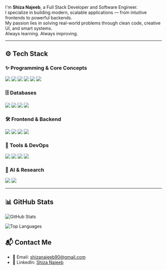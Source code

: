 I'm **Shiza Najeeb**, a Full Stack Developer and Software Engineer.  
I specialize in building modern, scalable applications — from intuitive frontends to powerful backends.  
My passion lies in solving real-world problems through clean code, creative UI, and smart systems.  
Always learning. Always improving.

---

## ⚙️ Tech Stack

### ✨ Programming & Core Concepts
<p align="left">
  <img src="https://img.shields.io/badge/C++-00599C?style=for-the-badge&logo=c%2B%2B&logoColor=white" />
  <img src="https://img.shields.io/badge/HTML5-E34F26?style=for-the-badge&logo=html5&logoColor=white" />
  <img src="https://img.shields.io/badge/JavaScript-F7DF1E?style=for-the-badge&logo=javascript&logoColor=black" />
  <img src="https://img.shields.io/badge/TypeScript-3178C6?style=for-the-badge&logo=typescript&logoColor=white" />
  <img src="https://img.shields.io/badge/OOP-0081CB?style=for-the-badge&logo=codeforces&logoColor=white" />
  <img src="https://img.shields.io/badge/Data%20Structures-ff6f61?style=for-the-badge&logo=datadog&logoColor=white" />
</p>

### 🗄️ Databases
<p align="left">
  <img src="https://img.shields.io/badge/SQL-CC2927?style=for-the-badge&logo=microsoft-sql-server&logoColor=white" />
  <img src="https://img.shields.io/badge/MySQL-00758F?style=for-the-badge&logo=mysql&logoColor=white" />
  <img src="https://img.shields.io/badge/MongoDB-47A248?style=for-the-badge&logo=mongodb&logoColor=white" />
  <img src="https://img.shields.io/badge/PostgreSQL-336791?style=for-the-badge&logo=postgresql&logoColor=white" />
</p>

### 🛠️ Frontend & Backend
<p align="left">
  <img src="https://img.shields.io/badge/Node.js-339933?style=for-the-badge&logo=node.js&logoColor=white" />
  <img src="https://img.shields.io/badge/Express.js-000000?style=for-the-badge&logo=express&logoColor=white" />
  <img src="https://img.shields.io/badge/REST%20APIs-FF6F00?style=for-the-badge&logo=postman&logoColor=white" />
  <img src="https://img.shields.io/badge/React-61DAFB?style=for-the-badge&logo=react&logoColor=black" />
</p>

### 🧰 Tools & DevOps
<p align="left">
  <img src="https://img.shields.io/badge/Docker-2496ED?style=for-the-badge&logo=docker&logoColor=white" />
  <img src="https://img.shields.io/badge/GitHub-181717?style=for-the-badge&logo=github&logoColor=white" />
  <img src="https://img.shields.io/badge/Jira-0052CC?style=for-the-badge&logo=jira&logoColor=white" />
  <img src="https://img.shields.io/badge/Kubernetes-326CE5?style=for-the-badge&logo=kubernetes&logoColor=white" />
</p>

### 🤖 AI & Research
<p align="left">
  <img src="https://img.shields.io/badge/Web%20Scraping-4B8BBE?style=for-the-badge&logo=python&logoColor=white" />
  <img src="https://img.shields.io/badge/Model%20Training-800080?style=for-the-badge&logo=tensorflow&logoColor=white" />
</p>

---

## 📊 GitHub Stats

<p align="left">
  <img src="https://github-readme-stats.vercel.app/api?username=shizanajeeb90&show_icons=true&theme=react&hide_title=true&count_private=true" alt="GitHub Stats" />
</p>

<p align="left">
  <img src="https://github-readme-stats.vercel.app/api/top-langs/?username=shizanajeeb90&layout=compact&theme=react" alt="Top Languages" />
</p>


## 📬 Contact Me

- 📧 Email: [shizanajeeb90@gmail.com](mailto:shizanajeeb90@gmail.com)  
- 💼 LinkedIn: [Shiza Najeeb](https://www.linkedin.com/in/shiza-najeeb-8bb26a2b4/)
